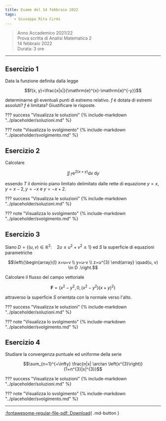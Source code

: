 ```yaml
---
title: Esame del 14 febbraio 2022
tags:
    - Giuseppa Rita Cirmi
---
```


>Anno Accademico 2021/22<br>
Prova scritta di Analisi Matematica 2<br>
14 febbraio 2022<br>
Durata: 3 ore

---

## Esercizio 1

Data la funzione definita dalla legge

$$f(x, y)=\frac{x|x|}{\mathrm{e}^{x}-\mathrm{e}^{-y}}$$

determinarne gli eventuali punti di estremo relativo. $f$ é dotata di
estremi assoluti? $f$ é limitata? Giustificare le risposte.

??? success "Visualizza le soluzioni"
    {% include-markdown "../placeholder/soluzioni.md" %}

??? note "Visualizza lo svolgimento"
    {% include-markdown "../placeholder/svolgimento.md" %}

## Esercizio 2

Calcolare

$$\iint_{T} \mathrm{e}^{2(x+y)} \mathrm{d} x \mathrm{~d} y$$

essendo $T$ il dominio piano limitato delimitato dalle rette di
equazione $y=x, y=x-2, y=-x$ e $y=-x+2$.

??? success "Visualizza le soluzioni"
    {% include-markdown "../placeholder/soluzioni.md" %}

??? note "Visualizza lo svolgimento"
    {% include-markdown "../placeholder/svolgimento.md" %}

## Esercizio 3

Siano
$D=\left\{(u, v) \in \mathbb{R}^{2}: \quad 2 u \leq u^{2}+v^{2} \leq 1\right\}$
ed $S$ la superficie di equazioni parametriche

$$\left\{\begin{array}{l}
x=u+v \\
y=u-v \\
z=u^{3}
\end{array} \quad(u, v) \in D .\right.$$

Calcolare il flusso del campo vettoriale

$$\mathbf{F}=\left(x^{2}-y^{2}, 0,\left(x^{2}-y^{2}\right)(x+y)^{2}\right)$$

attraverso la superficie $S$ orientata con la normale verso l'alto.

??? success "Visualizza le soluzioni"
    {% include-markdown "../placeholder/soluzioni.md" %}

??? note "Visualizza lo svolgimento"
    {% include-markdown "../placeholder/svolgimento.md" %}

## Esercizio 4

Studiare la convergenza puntuale ed uniforme della serie

$$\sum_{n=1}^{+\infty} \frac{n|x| \arctan \left(x^{3}\right)}{1+n^{3}|x|^{3}}$$

??? success "Visualizza le soluzioni"
    {% include-markdown "../placeholder/soluzioni.md" %}

??? note "Visualizza lo svolgimento"
    {% include-markdown "../placeholder/svolgimento.md" %}

---

[:fontawesome-regular-file-pdf: Download](pdf/14febbraio2022.pdf){ .md-button }